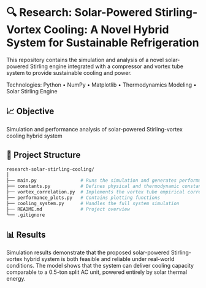 # 🔍 Research: Solar-Powered Stirling-Vortex Cooling: A Novel Hybrid System for Sustainable Refrigeration
This repository contains the simulation and analysis of a novel solar-powered Stirling engine integrated with a compressor and vortex tube system to provide sustainable cooling and power.

Technologies: Python • NumPy • Matplotlib • Thermodynamics Modeling • Solar Stirling Engine 

## 📈 Objective
Simulation and performance analysis of solar-powered Stirling-vortex cooling hybrid system

## 📁 Project Structure
```bash
research-solar-stirling-cooling/
│
├── main.py                # Runs the simulation and generates performance plots
├── constants.py           # Defines physical and thermodynamic constants used across modules
├── vortex_correlation.py  # Implements the vortex tube empirical correlation
├── performance_plots.py   # Contains plotting functions
├── cooling_system.py      # Handles the full system simulation
├── README.md              # Project overview   
└── .gitignore   
```

## 📊 Results
Simulation results demonstrate that the proposed solar-powered Stirling-vortex hybrid system is both feasible and reliable under real-world conditions. The model shows that the system can deliver cooling capacity comparable to a 0.5-ton split AC unit, powered entirely by solar thermal energy. 
